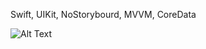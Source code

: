 Swift, UIKit, NoStorybourd, MVVM, CoreData


![Alt Text](https://drive.google.com/file/d/1zvKWbz7KrQ4m6rQz7PUkMSQVh5wrEqwR/view?usp=share_link)
